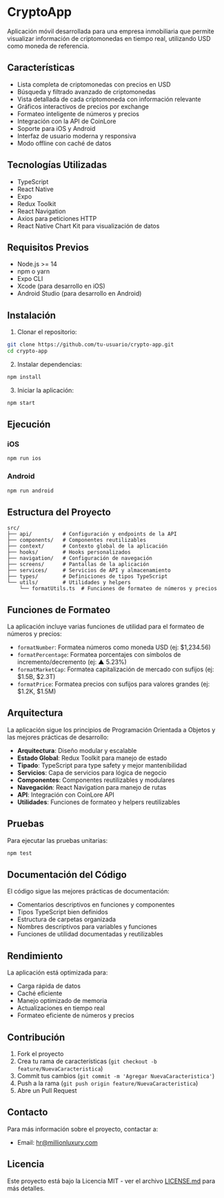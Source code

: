 # CryptoApp

Aplicación móvil desarrollada para una empresa inmobiliaria que permite visualizar información de criptomonedas en tiempo real, utilizando USD como moneda de referencia.

## Características

- Lista completa de criptomonedas con precios en USD
- Búsqueda y filtrado avanzado de criptomonedas
- Vista detallada de cada criptomoneda con información relevante
- Gráficos interactivos de precios por exchange
- Formateo inteligente de números y precios
- Integración con la API de CoinLore
- Soporte para iOS y Android
- Interfaz de usuario moderna y responsiva
- Modo offline con caché de datos

## Tecnologías Utilizadas

- TypeScript
- React Native
- Expo
- Redux Toolkit
- React Navigation
- Axios para peticiones HTTP
- React Native Chart Kit para visualización de datos

## Requisitos Previos

- Node.js >= 14
- npm o yarn
- Expo CLI
- Xcode (para desarrollo en iOS)
- Android Studio (para desarrollo en Android)

## Instalación

1. Clonar el repositorio:

```bash
git clone https://github.com/tu-usuario/crypto-app.git
cd crypto-app
```

2. Instalar dependencias:

```bash
npm install
```

3. Iniciar la aplicación:

```bash
npm start
```

## Ejecución

### iOS

```bash
npm run ios
```

### Android

```bash
npm run android
```

## Estructura del Proyecto

```
src/
├── api/          # Configuración y endpoints de la API
├── components/   # Componentes reutilizables
├── context/      # Contexto global de la aplicación
├── hooks/        # Hooks personalizados
├── navigation/   # Configuración de navegación
├── screens/      # Pantallas de la aplicación
├── services/     # Servicios de API y almacenamiento
├── types/        # Definiciones de tipos TypeScript
└── utils/        # Utilidades y helpers
    └── formatUtils.ts  # Funciones de formateo de números y precios
```

## Funciones de Formateo

La aplicación incluye varias funciones de utilidad para el formateo de números y precios:

- `formatNumber`: Formatea números como moneda USD (ej: $1,234.56)
- `formatPercentage`: Formatea porcentajes con símbolos de incremento/decremento (ej: ▲ 5.23%)
- `formatMarketCap`: Formatea capitalización de mercado con sufijos (ej: $1.5B, $2.3T)
- `formatPrice`: Formatea precios con sufijos para valores grandes (ej: $1.2K, $1.5M)

## Arquitectura

La aplicación sigue los principios de Programación Orientada a Objetos y las mejores prácticas de desarrollo:

- **Arquitectura**: Diseño modular y escalable
- **Estado Global**: Redux Toolkit para manejo de estado
- **Tipado**: TypeScript para type safety y mejor mantenibilidad
- **Servicios**: Capa de servicios para lógica de negocio
- **Componentes**: Componentes reutilizables y modulares
- **Navegación**: React Navigation para manejo de rutas
- **API**: Integración con CoinLore API
- **Utilidades**: Funciones de formateo y helpers reutilizables

## Pruebas

Para ejecutar las pruebas unitarias:

```bash
npm test
```

## Documentación del Código

El código sigue las mejores prácticas de documentación:

- Comentarios descriptivos en funciones y componentes
- Tipos TypeScript bien definidos
- Estructura de carpetas organizada
- Nombres descriptivos para variables y funciones
- Funciones de utilidad documentadas y reutilizables

## Rendimiento

La aplicación está optimizada para:

- Carga rápida de datos
- Caché eficiente
- Manejo optimizado de memoria
- Actualizaciones en tiempo real
- Formateo eficiente de números y precios

## Contribución

1. Fork el proyecto
2. Crea tu rama de características (`git checkout -b feature/NuevaCaracteristica`)
3. Commit tus cambios (`git commit -m 'Agregar NuevaCaracteristica'`)
4. Push a la rama (`git push origin feature/NuevaCaracteristica`)
5. Abre un Pull Request

## Contacto

Para más información sobre el proyecto, contactar a:

- Email: hr@millionluxury.com

## Licencia

Este proyecto está bajo la Licencia MIT - ver el archivo [LICENSE.md](LICENSE.md) para más detalles.
